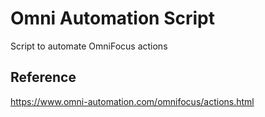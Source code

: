 # Omni Automation Script
Script to automate OmniFocus actions

## Reference
https://www.omni-automation.com/omnifocus/actions.html
